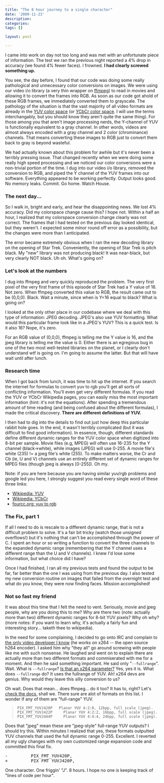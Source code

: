 ```yaml
---
title: "The 8 hour journey to a single character"
date: '2009-11-23'
description:
categories:
tags: []

layout: post

---
```

I came into work on day not too long and was met with an unfortunate piece of information. The test we ran the previous night reported a 4% drop in accuracy (we found 4% fewer faces). I frowned. <strong>I had clearly screwed something up.</strong>

You see, the day before, I found that our code was doing some really pathological and unnecessary color conversions on images. We were using our video i/o library (a very thin wrapper on <a href="http://ffmpeg.org/">ffmpeg</a>) to read in movies and allowing it to convert the frames into RGB. As soon as our code got ahold of these RGB frames, we immediately converted them to grayscale. The pathology of the situation is that the vast majority of all video formats are already in the <a href="http://en.wikipedia.org/wiki/YUV">YUV color space</a> (or <a href="http://en.wikipedia.org/wiki/YCbCr">YCbCr color space</a>. I will use the terms interchangably, but you should know they aren't quite the same thing). For those among you that aren't image processing nerds, the Y-channel of YUV is functionally equivalent to a gray channel. In other words, videos are almost always encoded with a gray channel and 2 color (chrominance) channels. That means converting these images to RGB just to convert them back to gray is beyond wasteful.

We had actually known about this problem for awhile but it's never been a terribly pressing issue. That changed recently when we were doing some really high speed processing and we noticed our color conversions were a non-trivial portion of the time. I dug into our video i/o library, removed the conversion to RGB, and piped the Y channel of the YUV frames into our software. Everything appeared to be working perfectly. Output looks good. No memory leaks. Commit. Go home. Watch House.
<h3>The next day...</h3>
So I walk in, bright and early, and hear the disappointing news. We lost 4% accuracy. Did my colorspace change cause this? I hope not. Within a half an hour, I realized that my colorspace conversion change clearly was not correct. The frames that I had tested on the previous day looked identical, but they weren't. I expected some minor round off error as a possibility, but the changes were more than I anticipated.

The error became extremely obvious when I ran the new decoding library on the opening of Star Trek. Conveniently, the opening of Star Trek is pitch black. My "new" library was not producing black! It was near-black, but very clearly NOT black. Uh oh. What's going on?
<h3>Let's look at the numbers</h3>
I dug into ffmpeg and very quickly reproduced the problem. The very first pixel of the very first frame of this episode of Star Trek had a Y value of 16. Not zero. When ffmpeg converted this value to RGB, the result came out to be (0,0,0). Black. Wait a minute, since when is Y=16 equal to black? What is going on?

I looked at the only other place in our codebase where we deal with this type of information: JPEG decoding. JPEG's also use YUV formatting. What would this particular frame look like in a JPEG's YUV? This is a quick test. Is it also 16? Nope, it's zero.

For an RGB value of (0,0,0), ffmpeg is telling me the Y value is 16, and the jpeg library is telling me the value is 0. Either there is an egregious bug in one of the two most well-tested libraries on the planet, or I clearly don't understand wtf is going on. I'm going to assume the latter. But that will have wait until after lunch.
<h3>Research time</h3>
When I got back from lunch, it was time to hit up the internet. If you search the internet for formulas to convert yuv to rgb you'll get all sorts of conflicting information. You'll even get very different formulas. If you read the YUV or YCbCr Wikipedia pages, you can easily miss the most important information (hint: it's not the equations). After spending a tremendous amount of time reading (and being confused about the different formulas), I made the critical discovery. <strong>There are different definitions of YUV.</strong>

I then had to dig into the details to find out just how deep this particular rabbit hole goes. In the end, it wasn't terribly complicated (but it was difficult to find good information). In essence, though, different standards define different dynamic ranges for the YUV color space when digitized into 8-bit per sample. Movie files (e.g, MPEG) will often use 16-235 for the Y channel (black-&gt;white), while images (JPEG) will use 0-255. A movie file's white (235) != a jpeg file's white (255). To make matters worse, the Cr and Cb (ie, U and V) channels use an entirely different set of dynamic ranges for MPEG files (though jpeg is always [0-255]). Oh my.

Note: if you are here because you are having similar yuv/rgb problems and google led you here, I strongly suggest you read every single word of these three links:
<ul>
	<li><a href="http://en.wikipedia.org/wiki/YUV">Wikipedia: YUV</a></li>
	<li><a href="http://en.wikipedia.org/wiki/YCbCr">Wikipedia: YCbCr</a></li>
	<li><a href="http://www.fourcc.org/fccyvrgb.php">fourcc.org: yuv to rgb</a></li>
</ul>
<h3>The Fix, part 1</h3>
If all I need to do is rescale to a different dynamic range, that is not a difficult problem to solve. It's a fair bit tricky (watch those unsigned overflows!) but it's nothing that can't be accomplished through the power of C. I spent an hour or so writing a function to convert the three channels to the expanded dynamic range (remembering that the Y channel uses a different range than the U and V channels). I knew I'd lose some information, but what choice did I have?

Once I had finished, I ran all my previous tests and found the output to be far, far better than the one I was using from the previous day. I also tested my new conversion routine on images that failed from the overnight test and what do you know, they were now finding faces. Mission accomplished!
<h3>Not so fast my friend</h3>
It was about this time that I felt the need to vent. Seriously, movie and jpeg people, why are you doing this to me? Why are there two (note: actually more than two) different dynamic ranges for 8-bit YUV pixels? Why oh why? (more notes: if you want to learn why, it's actually a fairly fun and interesting story... taketh thee to wikipedia).

In the need for some complaining, I decided to go onto IRC and complain to <a href="http://x264dev.multimedia.cx/">the only video developer I know</a> (he works on x264 -- the open source h264 encoder). I asked him why "they all" go around screwing with people like me with such nonsense. He laughed and went on to explain there are actually more than two different formats and commiserated with me for a moment. And then he said something important. He said only "<code>--fullrange</code>". Wait. What is <code>--fullrange</code>? <a href="http://www.linuxcertif.com/man/1/x264/">Is that an x264 parameter?</a> Yes, yes it is. What does <code>--fullrange</code> do? It uses the fullrange of YUV. Ah! x264 devs are genius. Why would they leave this silly conversion to us?

Oh wait. Does that mean... does ffmpeg... do it too? It has to, right? Let's <a href="http://cekirdek.pardus.org.tr/~ismail/ffmpeg-docs/ffmpeg-r_2libavutil_2avutil_8h.html#60883d4958a60b91661e97027a85072a">check the docs</a>, shall we. There sure are alot of formats on this list. I wonder if any of them are "full-range" YUV.
<blockquote><code>PIX_FMT_YUVJ420P 	 Planar YUV 4:2:0, 12bpp, full scale (jpeg).
PIX_FMT_YUVJ422P 	 Planar YUV 4:2:2, 16bpp, full scale (jpeg).
PIX_FMT_YUVJ444P 	 Planar YUV 4:4:4, 24bpp, full scale (jpeg).
</code></blockquote>
Does that "jpeg" mean these are "jpeg-style" full-range YUV outputs? I should try this. Within minutes I realized that yes, these formats outputted YUV channels that used the full dynamic range 0-255. Excellent. I reverted all my ugly changes with my own customized range expansion code and committed this final fix.
<pre>-         PIX_FMT_YUV420P,
+         PIX_FMT_YUVJ420P,</pre>
One character. One friggin' "J". 8 hours. I hope no one is keeping track of "lines of code per hour".